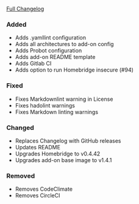[Full Changelog][changelog]

### Added

- Adds .yamllint configuration
- Adds all architectures to add-on config
- Adds Probot configuration
- Adds add-on README template
- Adds Gitlab CI
- Adds option to run Homebridge insecure (#94)

### Fixed

- Fixes Markdownlint warning in License
- Fixes hadolint warnings
- Fixes Markdown linting warnings

### Changed

- Replaces Changelog with GitHub releases
- Updates README
- Upgrades Homebridge to v0.4.42
- Upgrades add-on base image to v1.4.1

### Removed

- Removes CodeClimate
- Removes CircleCI

[changelog]: https://github.com/hassio-addons/addon-homebridge/compare/v2.4.0...v2.5.0